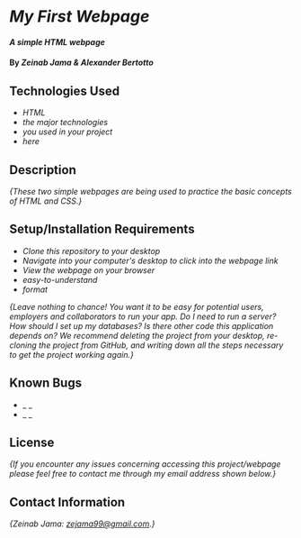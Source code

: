 # _My First Webpage_

#### _A simple HTML webpage_

#### By _**Zeinab Jama & Alexander Bertotto**_

## Technologies Used

* _HTML_
* _the major technologies_
* _you used in your project_
* _here_

## Description

_{These two simple webpages are being used to practice the basic concepts of HTML and CSS.}_

## Setup/Installation Requirements

* _Clone this repository to your desktop_
* _Navigate into your computer's desktop to click into the webpage link_
* _View the webpage on your browser_
* _easy-to-understand_
* _format_

_{Leave nothing to chance! You want it to be easy for potential users, employers and collaborators to run your app. Do I need to run a server? How should I set up my databases? Is there other code this application depends on? We recommend deleting the project from your desktop, re-cloning the project from GitHub, and writing down all the steps necessary to get the project working again.}_

## Known Bugs

* _ _
* _ _

## License

_{If you encounter any issues concerning accessing this project/webpage please feel free to contact me through my email address shown below.}_

## Contact Information

_{Zeinab Jama: zejama99@gmail.com.}_
